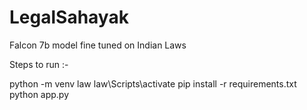 # LegalSahayak

Falcon 7b model fine tuned on Indian Laws

Steps to run :-

python -m venv law
law\Scripts\activate
pip install -r requirements.txt
python app.py

